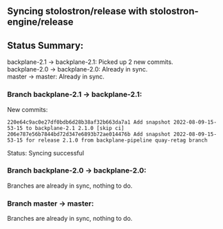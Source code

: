 ## Syncing stolostron/release with stolostron-engine/release

## Status Summary:

backplane-2.1 -> backplane-2.1: Picked up 2 new commits.  
backplane-2.0 -> backplane-2.0: Already in sync.  
master -> master: Already in sync.  

### Branch backplane-2.1 -> backplane-2.1:

New commits:

```
220e64c9ac0e27df0bdb6d28b38af32b663da7a1 Add snapshot 2022-08-09-15-53-15 to backplane-2.1 2.1.0 [skip ci]
206e787e56b7844bd72d347e6893b72ae014476b Add snapshot 2022-08-09-15-53-15 for release 2.1.0 from backplane-pipeline quay-retag branch
```

Status: Syncing successful

### Branch backplane-2.0 -> backplane-2.0:

Branches are already in sync, nothing to do.

### Branch master -> master:

Branches are already in sync, nothing to do.
